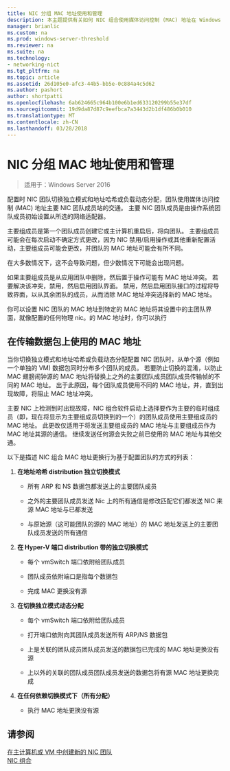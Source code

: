 ```yaml
---
title: NIC 分组 MAC 地址使用和管理
description: 本主题提供有关如何 NIC 组合使用媒体访问控制 (MAC) 地址在 Windows Server 2016 的信息。
manager: brianlic
ms.custom: na
ms.prod: windows-server-threshold
ms.reviewer: na
ms.suite: na
ms.technology:
- networking-nict
ms.tgt_pltfrm: na
ms.topic: article
ms.assetid: 26d105e0-afc3-44b5-bb5e-0c884a4c5d62
ms.author: pashort
author: shortpatti
ms.openlocfilehash: 6ab624665c964b100e6b1ed633120299b55e37df
ms.sourcegitcommit: 19d9da87d87c9eefbca7a3443d2b1df486b0b010
ms.translationtype: MT
ms.contentlocale: zh-CN
ms.lasthandoff: 03/28/2018
---
```

# <a name="nic-teaming-mac-address-use-and-management"></a>NIC 分组 MAC 地址使用和管理

>适用于：Windows Server 2016

配置时 NIC 团队切换独立模式和地址哈希或负载动态分配，团队使用媒体访问控制 (MAC) 地址主要 NIC 团队成员站的交通。 主要 NIC 团队成员是由操作系统团队成员初始设置从所选的网络适配器。  
  
主要组成员是第一个团队成员创建它或主计算机重启后，将向团队。 主要组成员可能会在每次启动不确定方式更改，因为 NIC 禁用/启用操作或其他重新配置活动，主要组成员可能会更改，并团队的 MAC 地址可能会有所不同。  
  
在大多数情况下，这不会导致问题，但少数情况下可能会出现问题。  
  
如果主要组成员是从应用团队中删除，然后置于操作可能有 MAC 地址冲突。 若要解决该冲突，禁用，然后启用团队界面。 禁用，然后启用团队接口的过程将导致界面，以从其余团队的成员，从而消除 MAC 地址冲突选择新的 MAC 地址。  
  
你可以设置 NIC 团队的 MAC 地址到特定的 MAC 地址将其设置中的主团队界面，就像配置的任何物理 nic。的 MAC 地址时，你可以执行  
  
## <a name="mac-address-use-on-transmitted-packets"></a>在传输数据包上使用的 MAC 地址  
当你切换独立模式和地址哈希或负载动态分配配置 NIC 团队时，从单个源（例如一个单独的 VM) 数据包同时分布多个团队的成员。 若要防止切换的混淆，以防止 MAC 翅膀闹钟源的 MAC 地址将替换上之外的主要团队成员团队成员传输帧的不同的 MAC 地址。 出于此原因，每个团队成员使用不同的 MAC 地址，并，直到出现故障，将阻止 MAC 地址冲突。  
  
主要 NIC 上检测到时出现故障，NIC 组合软件启动上选择要作为主要的临时组成员（即，现在将显示为主要组成员切换到的一个）的团队成员使用主要组成员的 MAC 地址。  此更改仅适用于将发送主要组成员的 MAC 地址与主要组成员作为 MAC 地址其源的通信。 继续发送任何源会失败之前已使用的 MAC 地址与其他交通。  
  
以下是描述 NIC 组合 MAC 地址更换行为基于配置团队的方式的列表：  
  
1.  **在地址哈希 distribution 独立切换模式**  
  
    -   所有 ARP 和 NS 数据包都发送上的主要团队成员  
  
    -   之外的主要团队成员发送 Nic 上的所有通信是修改匹配它们都发送 NIC 来源 MAC 地址与已都发送  
  
    -   与原始源（这可能团队的源的 MAC 地址）的 MAC 地址发送上的主要团队成员发送的所有通信  
  
2.  **在 Hyper-V 端口 distribution 带的独立切换模式**  
  
    -   每个 vmSwitch 端口依附给团队成员  
  
    -   团队成员依附端口是指每个数据包  
  
    -   完成 MAC 更换没有源  
  
3.  **在切换独立模式动态分配**  
  
    -   每个 vmSwitch 端口依附给团队成员  
  
    -   打开端口依附向其团队成员发送所有 ARP/NS 数据包  
  
    -   上是关联的团队成员团队成员发送的数据包已完成的 MAC 地址更换没有源  
  
    -   上以外的关联的团队成员团队成员发送的数据包将有源 MAC 地址更换完成  
  
4.  **在任何依赖切换模式下（所有分配）**  
  
    -   执行 MAC 地址更换没有源  
  
## <a name="see-also"></a>请参阅  
[在主计算机或 VM 中创建新的 NIC 团队](Create-a-New-NIC-Team-on-a-Host-Computer-or-VM.md)  
[NIC 组合](NIC-Teaming.md)  
  


